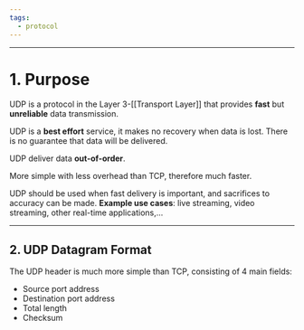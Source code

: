 ```yaml
---
tags:
  - protocol
---
```

---
# 1. Purpose

UDP is a protocol in the Layer 3-[[Transport Layer]] that provides **fast** but **unreliable** data transmission.

UDP is a **best effort** service, it makes no recovery when data is lost. There is no guarantee that data will be delivered.

UDP deliver data **out-of-order**.

More simple with less overhead than TCP, therefore much faster.

UDP should be used when fast delivery is important, and sacrifices to accuracy can be made.
**Example use cases**: live streaming, video streaming, other real-time applications,...

---
## 2. UDP Datagram Format

The UDP header is much more simple than TCP, consisting of 4 main fields:
- Source port address
- Destination port address
- Total length
- Checksum